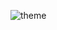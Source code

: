 

![theme](https://user-images.githubusercontent.com/42955212/74038282-c3e7be00-4974-11ea-8f72-0e4e8a411188.png)

